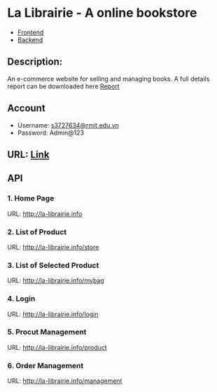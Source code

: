 
# La Librairie - A online bookstore
- [Frontend](https://github.com/HoangLong256/Serverless-Bookstore-Frontend)
- [Backend](https://github.com/HoangLong256/Serverless-Bookstore-Backend)


## Description:
An e-commerce website for selling and managing books. 
A full details report can be downloaded here [Report](https://github.com/HoangLong256/Serverless-Bookstore-Frontend/blob/master/Report.pdf)

## Account
- Username: s3727634@rmit.edu.vn
- Password: Admin@123

## URL: [Link](http://la-librairie.info)

## API 
### 1. Home Page
URL: http://la-librairie.info
### 2. List of Product
URL: http://la-librairie.info/store
### 3. List of Selected Product
URL: http://la-librairie.info/mybag
### 4. Login
URL: http://la-librairie.info/login
### 5. Procut Management
URL: http://la-librairie.info/product
### 6. Order Management
URL: http://la-librairie.info/management
